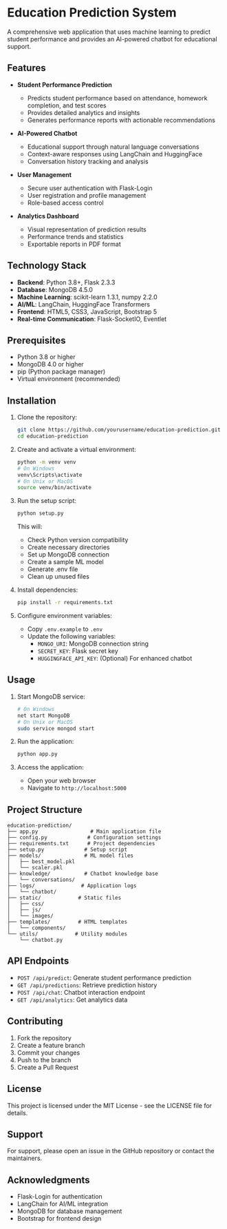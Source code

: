 # Education Prediction System

A comprehensive web application that uses machine learning to predict student performance and provides an AI-powered chatbot for educational support.

## Features

- **Student Performance Prediction**
  - Predicts student performance based on attendance, homework completion, and test scores
  - Provides detailed analytics and insights
  - Generates performance reports with actionable recommendations

- **AI-Powered Chatbot**
  - Educational support through natural language conversations
  - Context-aware responses using LangChain and HuggingFace
  - Conversation history tracking and analysis

- **User Management**
  - Secure user authentication with Flask-Login
  - User registration and profile management
  - Role-based access control

- **Analytics Dashboard**
  - Visual representation of prediction results
  - Performance trends and statistics
  - Exportable reports in PDF format

## Technology Stack

- **Backend**: Python 3.8+, Flask 2.3.3
- **Database**: MongoDB 4.5.0
- **Machine Learning**: scikit-learn 1.3.1, numpy 2.2.0
- **AI/ML**: LangChain, HuggingFace Transformers
- **Frontend**: HTML5, CSS3, JavaScript, Bootstrap 5
- **Real-time Communication**: Flask-SocketIO, Eventlet

## Prerequisites

- Python 3.8 or higher
- MongoDB 4.0 or higher
- pip (Python package manager)
- Virtual environment (recommended)

## Installation

1. Clone the repository:
   ```bash
   git clone https://github.com/yourusername/education-prediction.git
   cd education-prediction
   ```

2. Create and activate a virtual environment:
   ```bash
   python -m venv venv
   # On Windows
   venv\Scripts\activate
   # On Unix or MacOS
   source venv/bin/activate
   ```

3. Run the setup script:
   ```bash
   python setup.py
   ```
   This will:
   - Check Python version compatibility
   - Create necessary directories
   - Set up MongoDB connection
   - Create a sample ML model
   - Generate .env file
   - Clean up unused files

4. Install dependencies:
   ```bash
   pip install -r requirements.txt
   ```

5. Configure environment variables:
   - Copy `.env.example` to `.env`
   - Update the following variables:
     - `MONGO_URI`: MongoDB connection string
     - `SECRET_KEY`: Flask secret key
     - `HUGGINGFACE_API_KEY`: (Optional) For enhanced chatbot

## Usage

1. Start MongoDB service:
   ```bash
   # On Windows
   net start MongoDB
   # On Unix or MacOS
   sudo service mongod start
   ```

2. Run the application:
   ```bash
   python app.py
   ```

3. Access the application:
   - Open your web browser
   - Navigate to `http://localhost:5000`

## Project Structure

```
education-prediction/
├── app.py                 # Main application file
├── config.py             # Configuration settings
├── requirements.txt      # Project dependencies
├── setup.py             # Setup script
├── models/              # ML model files
│   ├── best_model.pkl
│   └── scaler.pkl
├── knowledge/           # Chatbot knowledge base
│   └── conversations/
├── logs/               # Application logs
│   └── chatbot/
├── static/            # Static files
│   ├── css/
│   ├── js/
│   └── images/
├── templates/         # HTML templates
│   └── components/
└── utils/            # Utility modules
    └── chatbot.py
```

## API Endpoints

- `POST /api/predict`: Generate student performance prediction
- `GET /api/predictions`: Retrieve prediction history
- `POST /api/chat`: Chatbot interaction endpoint
- `GET /api/analytics`: Get analytics data

## Contributing

1. Fork the repository
2. Create a feature branch
3. Commit your changes
4. Push to the branch
5. Create a Pull Request

## License

This project is licensed under the MIT License - see the LICENSE file for details.

## Support

For support, please open an issue in the GitHub repository or contact the maintainers.

## Acknowledgments

- Flask-Login for authentication
- LangChain for AI/ML integration
- MongoDB for database management
- Bootstrap for frontend design
